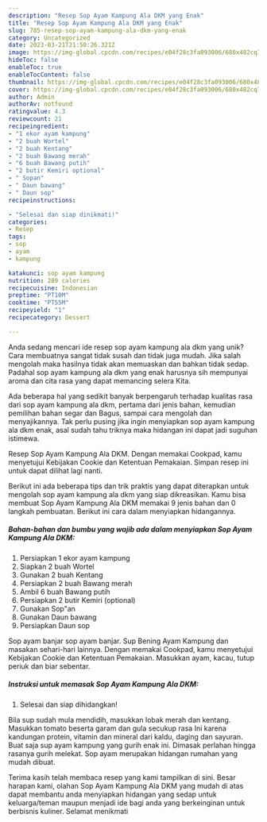 ```yaml
---
description: "Resep Sop Ayam Kampung Ala DKM yang Enak"
title: "Resep Sop Ayam Kampung Ala DKM yang Enak"
slug: 785-resep-sop-ayam-kampung-ala-dkm-yang-enak
category: Uncategorized
date: 2023-03-21T21:50:26.321Z
image: https://img-global.cpcdn.com/recipes/e04f28c3fa093006/680x482cq70/sop-ayam-kampung-ala-dkm-foto-resep-utama.jpg
hideToc: false
enableToc: true
enableTocContent: false
thumbnail: https://img-global.cpcdn.com/recipes/e04f28c3fa093006/680x482cq70/sop-ayam-kampung-ala-dkm-foto-resep-utama.jpg
cover: https://img-global.cpcdn.com/recipes/e04f28c3fa093006/680x482cq70/sop-ayam-kampung-ala-dkm-foto-resep-utama.jpg
author: Admin
authorAv: notfound
ratingvalue: 4.3
reviewcount: 21
recipeingredient:
- "1 ekor ayam kampung"
- "2 buah Wortel"
- "2 buah Kentang"
- "2 buah Bawang merah"
- "6 buah Bawang putih"
- "2 butir Kemiri optional"
- " Sopan"
- " Daun bawang"
- " Daun sop"
recipeinstructions:

- "Selesai dan siap dinikmati!"
categories:
- Resep
tags:
- sop
- ayam
- kampung

katakunci: sop ayam kampung 
nutrition: 289 calories
recipecuisine: Indonesian
preptime: "PT10M"
cooktime: "PT55M"
recipeyield: "1"
recipecategory: Dessert

---
```





Anda sedang mencari ide resep sop ayam kampung ala dkm yang unik? Cara membuatnya sangat tidak susah dan tidak juga mudah. Jika salah mengolah maka hasilnya tidak akan memuaskan dan bahkan tidak sedap. Padahal sop ayam kampung ala dkm yang enak harusnya sih mempunyai aroma dan cita rasa yang dapat memancing selera Kita.





Ada beberapa hal yang sedikit banyak berpengaruh terhadap kualitas rasa dari sop ayam kampung ala dkm, pertama dari jenis bahan, kemudian pemilihan bahan segar dan Bagus, sampai cara mengolah dan menyajikannya. Tak perlu pusing jika ingin menyiapkan sop ayam kampung ala dkm enak,      asal sudah tahu triknya maka hidangan ini dapat jadi suguhan istimewa.














Resep Sop Ayam Kampung Ala DKM. Dengan memakai Cookpad, kamu menyetujui Kebijakan Cookie dan Ketentuan Pemakaian. Simpan resep ini untuk dapat dilihat lagi nanti.






Berikut ini ada beberapa tips dan trik praktis yang dapat diterapkan untuk mengolah sop ayam kampung ala dkm yang siap dikreasikan. Kamu bisa membuat Sop Ayam Kampung Ala DKM memakai 9 jenis bahan dan 0 langkah pembuatan. Berikut ini cara dalam menyiapkan hidangannya.

<!--inarticleads1-->

##### Bahan-bahan dan bumbu yang wajib ada dalam menyiapkan Sop Ayam Kampung Ala DKM:

1. Persiapkan 1 ekor ayam kampung
1. Siapkan 2 buah Wortel
1. Gunakan 2 buah Kentang
1. Persiapkan 2 buah Bawang merah
1. Ambil 6 buah Bawang putih
1. Persiapkan 2 butir Kemiri (optional)
1. Gunakan  Sop&#34;an
1. Gunakan  Daun bawang
1. Persiapkan  Daun sop


Sop ayam banjar sop ayam banjar. Sup Bening Ayam Kampung dan masakan sehari-hari lainnya. Dengan memakai Cookpad, kamu menyetujui Kebijakan Cookie dan Ketentuan Pemakaian. Masukkan ayam, kacau, tutup periuk dan biar sebentar. 

<!--inarticleads2-->

##### Instruksi untuk memasak Sop Ayam Kampung Ala DKM:


1. Selesai dan siap dihidangkan!

Bila sup sudah mula mendidih, masukkan lobak merah dan kentang. Masukkan tomato beserta garam dan gula secukup rasa Ini karena kandungan protein, vitamin dan mineral dari kaldu, daging dan sayuran. Buat saja sup ayam kampung yang gurih enak ini. Dimasak perlahan hingga rasanya gurih melekat. Sop ayam merupakan hidangan rumahan yang mudah dibuat. 

Terima kasih telah membaca resep yang kami tampilkan di sini. Besar harapan kami, olahan Sop Ayam Kampung Ala DKM yang mudah di atas dapat membantu anda menyiapkan hidangan yang sedap untuk keluarga/teman maupun menjadi ide bagi anda yang berkeinginan untuk berbisnis kuliner. Selamat menikmati
